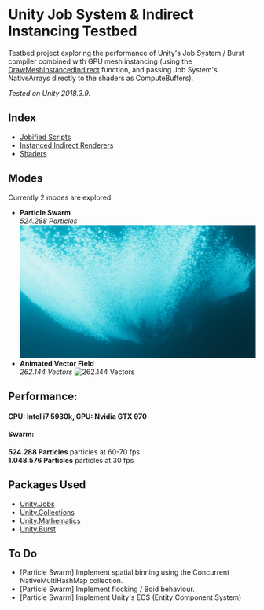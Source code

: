 # Unity Job System & Indirect Instancing Testbed
Testbed project exploring the performance of Unity's Job System / Burst compiler combined with GPU mesh instancing (using the [DrawMeshInstancedIndirect](https://docs.unity3d.com/ScriptReference/Graphics.DrawMeshInstancedIndirect.html) function, and passing Job System's NativeArrays directly to the shaders as ComputeBuffers).

_Tested on Unity 2018.3.9._

## Index
* [Jobified Scripts](https://github.com/GeorgeAdamon/InstancedIndirect_And_JobSystem/tree/master/Assets/Scripts/Jobified)
* [Instanced Indirect Renderers](https://github.com/GeorgeAdamon/InstancedIndirect_And_JobSystem/tree/master/Assets/Scripts/Renderers)
* [Shaders](https://github.com/GeorgeAdamon/InstancedIndirect_And_JobSystem/tree/master/Assets/Shaders)

## Modes
Currently 2 modes are explored:
* **Particle Swarm**
<br/>_524.288 Particles_
![524.288 Particles](Recordings/gif_animation_007.gif?raw=true "524.288 Particles")
* **Animated Vector Field**
<br/>_262.144 Vectors_
![262.144 Vectors](Recordings/gif_animation_010.gif?raw=true "262.144 Vectors")

## Performance:
#### CPU: Intel i7 5930k, GPU: Nvidia GTX 970
#### Swarm:<br/>
**524.288 Particles** particles at 60-70 fps <br/>
**1.048.576 Particles** particles at 30 fps

## Packages Used
* [Unity.Jobs](https://docs.unity3d.com/Packages/com.unity.jobs@0.0/manual/index.html)
* [Unity.Collections](https://docs.unity3d.com/Packages/com.unity.collections@0.0/api/Unity.Collections.html)
* [Unity.Mathematics](https://docs.unity3d.com/Packages/com.unity.mathematics@1.0/manual/index.html)
* [Unity.Burst](https://docs.unity3d.com/Packages/com.unity.burst@1.0/manual/index.html)


## To Do
* [Particle Swarm] Implement spatial binning using the Concurrent NativeMultiHashMap collection.
* [Particle Swarm] Implement flocking / Boid behaviour.
* [Particle Swarm] Implement Unity's ECS (Entity Component System)
